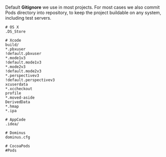 Default **Gitignore** we use in most projects. For most cases we also commit Pods directory into repository, to keep the project buildable on any system, including test servers.

```
# OS X
.DS_Store

# Xcode
build/
*.pbxuser
!default.pbxuser
*.mode1v3
!default.mode1v3
*.mode2v3
!default.mode2v3
*.perspectivev3
!default.perspectivev3
xcuserdata
*.xccheckout
profile
*.moved-aside
DerivedData
*.hmap
*.ipa

# AppCode
.idea/

# Dominus
dominus.cfg

# CocoaPods
#Pods

```
